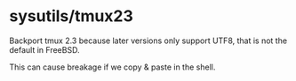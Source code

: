 # sysutils/tmux23

Backport tmux 2.3 because later versions only support UTF8,
that is not the default in FreeBSD.

This can cause breakage if we copy & paste in the shell.
